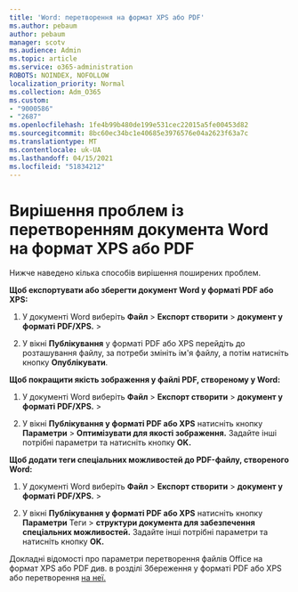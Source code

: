 ```yaml
---
title: 'Word: перетворення на формат XPS або PDF'
ms.author: pebaum
author: pebaum
manager: scotv
ms.audience: Admin
ms.topic: article
ms.service: o365-administration
ROBOTS: NOINDEX, NOFOLLOW
localization_priority: Normal
ms.collection: Adm_O365
ms.custom:
- "9000586"
- "2687"
ms.openlocfilehash: 1fe4b99b480de199e531cec22015a5fe00453d82
ms.sourcegitcommit: 8bc60ec34bc1e40685e3976576e04a2623f63a7c
ms.translationtype: MT
ms.contentlocale: uk-UA
ms.lasthandoff: 04/15/2021
ms.locfileid: "51834212"
---
```

# <a name="resolve-issues-converting-a-word-document-to-xps-or-pdf"></a>Вирішення проблем із перетворенням документа Word на формат XPS або PDF

Нижче наведено кілька способів вирішення поширених проблем. 

**Щоб експортувати або зберегти документ Word у форматі PDF або XPS:**

1. У документі Word виберіть **Файл**  >  **Експорт створити**  >  **документ у форматі PDF/XPS.**  >  

2. У вікні **Публікування** у форматі PDF або XPS перейдіть до розташування файлу, за потреби змініть ім'я файлу, а потім натисніть кнопку **Опублікувати**.

**Щоб покращити якість зображення у файлі PDF, створеному у Word:**

1. У документі Word виберіть **Файл**  >  **Експорт створити**  >  **документ у форматі PDF/XPS.**  >  

2. У вікні **Публікування у форматі PDF або XPS** натисніть кнопку **Параметри**  >  **Оптимізувати для якості зображення.** Задайте інші потрібні параметри та натисніть кнопку **OK.** 

**Щоб додати теги спеціальних можливостей до PDF-файлу, створеного Word:**
 
1. У документі Word виберіть **Файл**  >  **Експорт створити**  >  **документ у форматі PDF/XPS.**  >  

2. У вікні **Публікування у форматі PDF або XPS** натисніть кнопку **Параметри** Теги  >  **структури документа для забезпечення спеціальних можливостей.** Задайте інші потрібні параметри та натисніть кнопку **OK.**

Докладні відомості про параметри перетворення файлів Office на формат XPS або PDF див. в розділі Збереження у форматі PDF або XPS або перетворення [на неї.](https://support.office.com/article/d85416c5-7d77-4fd6-a216-6f4bf7c7c110)
